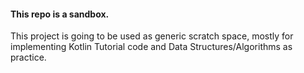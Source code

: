 #### This repo is a sandbox.

This project is going to be used as generic scratch space, mostly for implementing Kotlin Tutorial code and Data Structures/Algorithms as practice.